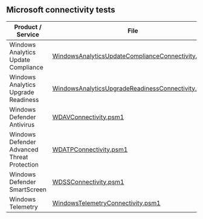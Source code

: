 ## Microsoft connectivity tests

| Product / Service | File | Get Command |
| -- | -- | -- |
| Windows Analytics Update Compliance | [WindowsAnalyticsUpdateComplianceConnectivity.psm1](./WindowsAnalytics/WindowsAnalyticsUpdateComplianceConnectivity.psm1) | Get-WindowsAnalyticsUpdateComplianceConnectivity |
| Windows Analytics Upgrade Readiness | [WindowsAnalyticsUpgradeReadinessConnectivity.psm1](./WindowsAnalytics/WindowsAnalyticsUpgradeReadinessConnectivity.psm1) | Get-WindowsAnalyticsUpgradeReadinessConnectivity |
| Windows Defender Antivirus | [WDAVConnectivity.psm1](./WindowsDefenderAntiVirus/WDAVConnectivity.psm1) | Get-WDAVConnectivity |
| Windows Defender Advanced Threat Protection | [WDATPConnectivity.psm1](./WindowsDefenderAdvancedThreatProtection/WDATPConnectivity.psm1) | Get-WDATPConnectivity |
| Windows Defender SmartScreen | [WDSSConnectivity.psm1](./WindowsDefenderSmartScreen/WDSSConnectivity.psm1) | Get-WDSSConnectivity |
| Windows Telemetry | [WindowsTelemetryConnectivity.psm1](./WindowsTelemetry/WindowsTelemetryConnectivity.psm1) | Get-WindowsTelemetryConnectivity |